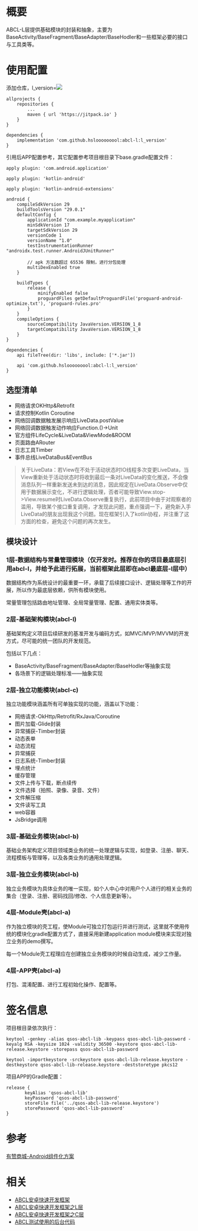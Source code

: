 # 概要
ABCL-L层提供基础模块的封装和抽象，主要为BaseActivity/BaseFragment/BaseAdapter/BaseHodler和一些框架必要的接口与工具类等。

# 使用配置
添加仓库，l_version=[![](https://jitpack.io/v/hslooooooool/abcl-l.svg)](https://jitpack.io/#hslooooooool/abcl-l)

```
allprojects {
    repositories {
        ...
        maven { url 'https://jitpack.io' }
    }
}

dependencies {
    implementation 'com.github.hslooooooool:abcl-l:l_version'
}
```
引用后APP配置参考，其它配置参考项目根目录下base.gradle配置文件：
```
apply plugin: 'com.android.application'

apply plugin: 'kotlin-android'

apply plugin: 'kotlin-android-extensions'

android {
    compileSdkVersion 29
    buildToolsVersion "29.0.1"
    defaultConfig {
        applicationId "com.example.myapplication"
        minSdkVersion 17
        targetSdkVersion 29
        versionCode 1
        versionName "1.0"
        testInstrumentationRunner "androidx.test.runner.AndroidJUnitRunner"

        // apk 方法数超过 65536 限制，进行分包处理
        multiDexEnabled true
    }

    buildTypes {
        release {
            minifyEnabled false
            proguardFiles getDefaultProguardFile('proguard-android-optimize.txt'), 'proguard-rules.pro'
        }
    }
    compileOptions {
        sourceCompatibility JavaVersion.VERSION_1_8
        targetCompatibility JavaVersion.VERSION_1_8
    }
}

dependencies {
    api fileTree(dir: 'libs', include: ['*.jar'])

    api 'com.github.hslooooooool:abcl-l:l_version'
}
```

## 选型清单
- 网络请求OKHttp&Retrofit
- 请求控制Kotlin Coroutine
- 网络回调数据触发展示响应LiveData.postValue
- 网络回调数据触发动作响应Function.()->Unit
- 官方组件LifeCycle&LiveData&ViewMode&ROOM
- 页面路由ARouter
- 日志工具Timber
- 事件总线LiveDataBus&EventBus

> 关于LiveData：若View在不处于活动状态时IO线程多次变更LiveData，当View重新处于活动状态时将收到最后一条对LiveData的变化推送，不会像消息队列一样重新发送未到达的消息，因此规定在LiveData.Observe中仅用于数据展示变化，不进行逻辑处理，否者可能导致View.stop->View.resume时LiveData.Observe重复执行，此前项目中由于对观察者的滥用，导致某个接口重复调用，才发现此问题，重点强调一下，避免新入手LiveData的朋友出现我这个问题。现在框架引入了kotlin协程，并注重了这方面的检查，避免这个问题的再次发生。

## 模块设计

### 1层-数据结构与常量管理模块（仅开发时。推荐在你的项目最底层引用abcl-l，并给予此进行拓展，当前框架此层即在abcl最底层-l层中）
数据结构作为系统设计的最重要一环，承载了后续接口设计、逻辑处理等工作的开展，所以作为最底层依赖，供所有模块使用。

常量管理包括路由地址管理、全局常量管理、配置、通用实体类等。

### 2层-基础架构模块(abcl-l)
基础架构定义项目后续研发的基准开发与编码方式，如MVC/MVP/MVVM的开发方式，尽可能的统一团队的开发规范。

包括以下几点：
- BaseActivity/BaseFragment/BaseAdapter/BaseHodler等抽象实现
- 各场景下的逻辑处理标准——抽象实现

### 2层-独立功能模块(abcl-c)
独立功能模块涵盖所有可单独实现的功能，涵盖以下功能：
- 网络请求-OkHttp/Retrofit/RxJava/Coroutine
- 图片加载-Glide封装
- 异常捕获-Timber封装
- 动态表单
- 动态流程
- 异常捕获
- 日志系统-Timber封装
- 埋点统计
- 缓存管理
- 文件上传与下载，断点续传
- 文件选择（拍照、录像、录音、文件）
- 文件解压缩
- 文件读写工具
- web容器
- JsBridge调用

### 3层-基础业务模块(abcl-b)
基础业务架构定义项目领域类业务的统一处理逻辑与实现，如登录、注册、聊天、流程模板与管理等，以及各类业务的通用处理逻辑。

### 3层-独立业务模块(abcl-b)
独立业务模块为具体业务的唯一实现，如个人中心中对用户个人进行的相关业务的集合（登录、注册、密码找回/修改、个人信息更新等）。

### 4层-Module壳(abcl-a)
作为独立模块的壳工程，使Module可独立打包运行并进行测试，这里就不使用传统的模块化gradle配置方式了，直接采用新建application module模块来实现对独立业务的demo撰写。

每一个Module壳工程理应在创建独立业务模块的时候自动生成，减少工作量。

### 4层-APP壳(abcl-a)
打包、混淆配置、进行工程初始化操作、配置等。

# 签名信息

项目根目录依次执行：
```
keytool -genkey -alias qsos-abcl-lib -keypass qsos-abcl-lib-password -keyalg RSA -keysize 1024 -validity 36500 -keystore qsos-abcl-lib-release.keystore -storepass qsos-abcl-lib-password
```

```
keytool -importkeystore -srckeystore qsos-abcl-lib-release.keystore -destkeystore qsos-abcl-lib-release.keystore -deststoretype pkcs12
```

项目APP的Gradle配置：
```
release {
       keyAlias 'qsos-abcl-lib'
       keyPassword 'qsos-abcl-lib-password'
       storeFile file('../qsos-abcl-lib-release.keystore')
       storePassword 'qsos-abcl-lib-password'
}
```

# 参考
[有赞商城-Android组件化方案](https://tech.youzan.com/you-zan-yi-dong-androidzu-jian-hua-fang-an/)

# 相关
- [ABCL安卓快速开发框架](https://github.com/hslooooooool/abcl)
- [ABCL安卓快速开发框架之L层](https://github.com/hslooooooool/abcl-l)
- [ABCL安卓快速开发框架之C层](https://github.com/hslooooooool/abcl-c)
- [ABCL测试使用的后台代码](https://github.com/hslooooooool/ktorm-demo)
